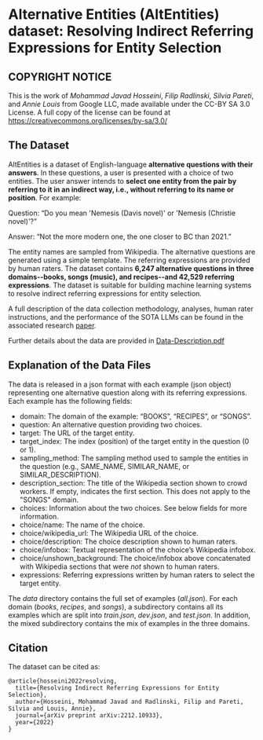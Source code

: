 # Alternative Entities (AltEntities) dataset: Resolving Indirect Referring Expressions for Entity Selection

## COPYRIGHT NOTICE

This is the work of *Mohammad Javad Hosseini*, *Filip Radlinski*, *Silvia Pareti*, and *Annie Louis* from Google LLC, made available under the CC-BY SA 3.0 License. A full copy of the license can be found at https://creativecommons.org/licenses/by-sa/3.0/

## The Dataset

AltEntities is a dataset of English-language **alternative questions with their answers**. In these questions, a user is presented with a choice of two entities. The user answer intends to **select one entity from the pair by referring to it in an indirect way, i.e., without referring to its name or position**. For example:

Question: “Do you mean 'Nemesis (Davis novel)' or 'Nemesis (Christie novel)'?”

Answer: “Not the more modern one, the one closer to BC than 2021.”

The entity names are sampled from Wikipedia. The alternative questions are generated using a simple template. The referring expressions are provided by human raters. The dataset contains **6,247 alternative questions in three domains--books, songs (music), and recipes--and 42,529 referring expressions**. The dataset is suitable for building machine learning systems to resolve indirect referring expressions for entity selection.

A full description of the data collection methodology, analyses, human rater instructions, and the performance of the SOTA LLMs can be found in the associated research [paper](https://arxiv.org/abs/2212.10933).

Further details about the data are provided in [Data-Description.pdf](Data-Description.pdf)

## Explanation of the Data Files

The data is released in a json format with each example (json object) representing one alternative question along with its referring expressions. Each example has the following fields:

* domain: The domain of the example: “BOOKS”, “RECIPES”, or “SONGS”.
* question: An alternative question providing two choices.
* target: The URL of the target entity.
* target_index: The index (position) of the target entity in the question (0 or 1).
* sampling_method: The sampling method used to sample the entities in the question (e.g., SAME_NAME, SIMILAR_NAME, or SIMILAR_DESCRIPTION).
* description_section: The title of the Wikipedia section shown to crowd workers. If empty, indicates the first section. This does not apply to the "SONGS" domain.
* choices: Information about the two choices. See below fields for more information.
* choice/name: The name of the choice.
* choice/wikipedia_url: The Wikipedia URL of the choice.
* choice/description: The choice description shown to human raters.
* choice/infobox: Textual representation of the choice’s Wikipedia infobox.
* choice/unshown_background: The choice/infobox above concatenated with Wikipedia sections that were *not* shown to human raters.
* expressions: Referring expressions written by human raters to select the target entity.

The *data* directory contains the full set of examples (*all.json*). For each domain (*books*, *recipes*, and *songs*), a subdirectory contains all its examples which are split into *train.json*, *dev.json*, and *test.json*. In addition, the mixed subdirectory contains the mix of examples in the three domains.

## Citation
The dataset can be cited as:

```
@article{hosseini2022resolving,
  title={Resolving Indirect Referring Expressions for Entity Selection},
  author={Hosseini, Mohammad Javad and Radlinski, Filip and Pareti, Silvia and Louis, Annie},
  journal={arXiv preprint arXiv:2212.10933},
  year={2022}
}
```
